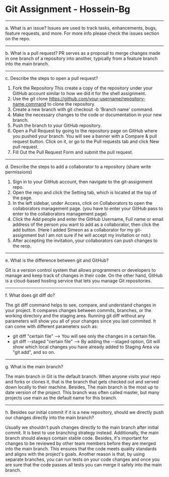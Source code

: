 # Git Assignment - Hossein-Bg
----------------------------------------

a. What is an issue?
Issues are used to track tasks, enhancements, bugs, feature requests, and more.
For more info please check the issues section on the repo.

----------------------------------------

b. What is a pull request?
PR serves as a proposal to merge changes made in one branch of a repository into another, typically from a feature branch into the main branch.

----------------------------------------

c. Describe the steps to open a pull request?
1. Fork the Repository
This create a copy of the repository under your GitHub account similar to how we did it for the shell assignment.
2. Use the git clone https://github.com/your-username/repository-name.command to clone the repository.
3. Create a new branch with git checkout -b 'Branch name' command.
4. Make the necessary changes to the code or documentation in your new branch.
5. Push the branch to your GitHub repository.
6. Open a Pull Request by going to the repository page on GitHub where you pushed your branch. You will see a banner with a Compare & pull request button. Click on it, or go to the Pull requests tab and click New pull request.
7. Fill Out the Pull Request Form and submit the pull request.

----------------------------------------

d. Describe the steps to add a collaborator to a repository (share write permissions)
1. Sign in to your GitHub account, then navigate to the git-assignment repo.
2. Open the repo and click the Setting tab, which is located at the top of the page.
3. In the left sidebar, under Access, click on Collaborators to open the collaborators management page. (you have to enter your GitHub pass to enter to the collaborators management page)
4. Click the Add people and enter the GitHub Username, Full name or email address of the person you want to add as a collaborator, then click the add button. (Here I added Simeon as a collaborator for my git-assignment but I am not sure if he will accept my invitation or not.) 
5. After accepting the invitation, your collaborators can push changes to the reop.

----------------------------------------

e. What is the difference between git and GitHub?

Git is a version control system that allows programmers or developers to manage and keep track of changes in their code. On the other hand, GitHub is a cloud-based hosting service that lets you manage Git repositories.

----------------------------------------

f. What does git diff do?

The git diff command helps to see, compare, and understand changes in your project. It compares changes between commits, branches, or the working directory and the staging area. Running git diff without any parameters will show you all of your changes since you last commited.
It can come with different parameters such as:
* git diff "certain file" --> You will see only the changes in a certain file.
* git diff --staged "certain file" --> By adding the --staged option, Git will show which local changes you have already added to Staging Area via "git add", and so on.

----------------------------------------

g. What is the main branch?

The main branch in Git is the default branch. When anyone visits your repo and forks or clones it, that is the branch that gets checked out and served down locally to their machine. Besides, The main branch is the most up to date version of the project. This branch was often called master, but many projects use main as the default name for this branch.

----------------------------------------

h. Besides our initial commit if it is a new repository, should we directly push our changes directly into the main branch?

Usually we shouldn't push changes directly to the main branch after initial commit. It is best to use branching strategy instead. 
Additionally, the main branch should always contain stable code. Besides, it's important for changes to be reviewed by other team members before they are merged into the main branch. This ensures that the code meets quality standards and aligns with the project's goals. Another reason is that, by using separate branches, you can run tests on your code changes and once you are sure that the code passes all tests you can merge it safely into the main branch.